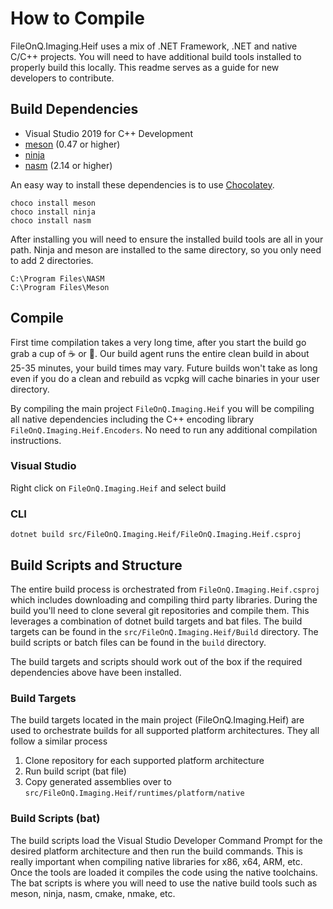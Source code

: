 # How to Compile
FileOnQ.Imaging.Heif uses a mix of .NET Framework, .NET and native C/C++ projects. You will need to have additional build tools installed to properly build this locally. This readme serves as a guide for new developers to contribute.

## Build Dependencies
* Visual Studio 2019 for C++ Development
* [meson](https://mesonbuild.com/) (0.47 or higher)
* [ninja](https://ninja-build.org/)
* [nasm](https://nasm.us/) (2.14 or higher)

An easy way to install these dependencies is to use [Chocolatey](https://docs.chocolatey.org/en-us/choco/setup).

```
choco install meson
choco install ninja
choco install nasm
```

After installing you will need to ensure the installed build tools are all in your path. Ninja and meson are installed to the same directory, so you only need to add 2 directories.
```
C:\Program Files\NASM
C:\Program Files\Meson
```

## Compile
First time compilation takes a very long time, after you start the build go grab a cup of ☕ or 🍵. Our build agent runs the entire clean build in about 25-35 minutes, your build times may vary. Future builds won't take as long even if you do a clean and rebuild as vcpkg will cache binaries in your user directory. 

By compiling the main project `FileOnQ.Imaging.Heif` you will be compiling all native dependencies including the C++ encoding library `FileOnQ.Imaging.Heif.Encoders`. No need to run any additional compilation instructions.

### Visual Studio 
Right click on `FileOnQ.Imaging.Heif` and select build

### CLI

```
dotnet build src/FileOnQ.Imaging.Heif/FileOnQ.Imaging.Heif.csproj
```

## Build Scripts and Structure
The entire build process is orchestrated from `FileOnQ.Imaging.Heif.csproj` which includes downloading and compiling third party libraries. During the build you'll need to clone several git repositories and compile them. This leverages a combination of dotnet build targets and bat files. The build targets can be found in the `src/FileOnQ.Imaging.Heif/Build` directory. The build scripts or batch files can be found in the `build` directory.

The build targets and scripts should work out of the box if the required dependencies above have been installed. 
### Build Targets
The build targets located in the main project (FileOnQ.Imaging.Heif) are used to orchestrate builds for all supported platform architectures. They all follow a similar process
1. Clone repository for each supported platform architecture
2. Run build script (bat file)
3. Copy generated assemblies over to `src/FileOnQ.Imaging.Heif/runtimes/platform/native`

### Build Scripts (bat)
The build scripts load the Visual Studio Developer Command Prompt for the desired platform architecture and then run the build commands. This is really important when compiling native libraries for x86, x64, ARM, etc. Once the tools are loaded it compiles the code using the native toolchains. The bat scripts is where you will need to use the native build tools such as meson, ninja, nasm, cmake, nmake, etc.





